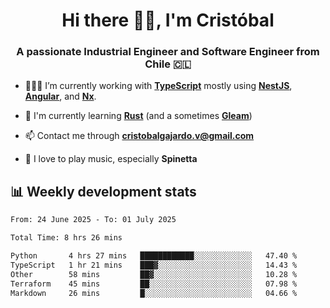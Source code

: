 <h1 align="center">Hi there ✌🏻, I'm Cristóbal</h1>
<h3 align="center">A passionate Industrial Engineer and Software Engineer from Chile 🇨🇱</h3>

- 🧑🏻‍💻 I’m currently working with **[TypeScript](https://www.typescriptlang.org)** mostly using **[NestJS](https://nestjs.com)**, **[Angular](https://angular.io)**, and **[Nx](https://nx.dev)**.

- 🌱 I'm currently learning **[Rust](https://www.rust-lang.org)** (and a sometimes **[Gleam](https://gleam.run/)**)

- 📫 Contact me through **cristobalgajardo.v@gmail.com**

- 🎸 I love to play music, especially **Spinetta**

## 📊 Weekly development stats

<!--START_SECTION:waka-->

```txt
From: 24 June 2025 - To: 01 July 2025

Total Time: 8 hrs 26 mins

Python       4 hrs 27 mins   ████████████░░░░░░░░░░░░░   47.40 %
TypeScript   1 hr 21 mins    ███▓░░░░░░░░░░░░░░░░░░░░░   14.43 %
Other        58 mins         ██▓░░░░░░░░░░░░░░░░░░░░░░   10.28 %
Terraform    45 mins         ██░░░░░░░░░░░░░░░░░░░░░░░   07.98 %
Markdown     26 mins         █░░░░░░░░░░░░░░░░░░░░░░░░   04.66 %
```

<!--END_SECTION:waka-->
